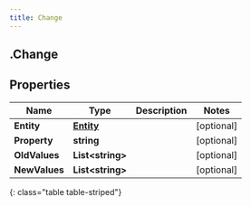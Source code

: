 ```yaml
---
title: Change
---
```

## .Change

## Properties

|Name | Type | Description | Notes|
|------------ | ------------- | ------------- | -------------|
| **Entity** | [**Entity**](Entity.html) |  | [optional] |
| **Property** | **string** |  | [optional] |
| **OldValues** | **List&lt;string&gt;** |  | [optional] |
| **NewValues** | **List&lt;string&gt;** |  | [optional] |
{: class="table table-striped"}


